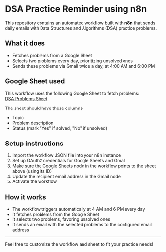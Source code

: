 # DSA Practice Reminder using n8n

This repository contains an automated workflow built with **n8n** that sends daily emails with Data Structures and Algorithms (DSA) practice problems.

## What it does

- Fetches problems from a Google Sheet  
- Selects two problems every day, prioritizing unsolved ones  
- Sends these problems via Gmail twice a day, at 4:00 AM and 6:00 PM  

## Google Sheet used

This workflow uses the following Google Sheet to fetch problems:  
[DSA Problems Sheet](https://docs.google.com/spreadsheets/d/1WBESkgd_RCByx5hNn74F3GSmUTAc-gOkw2Ge2t84JLQ/edit?usp=sharing)

The sheet should have these columns:  
- Topic  
- Problem description  
- Status (mark "Yes" if solved, "No" if unsolved)  

## Setup instructions

1. Import the workflow JSON file into your n8n instance  
2. Set up OAuth2 credentials for Google Sheets and Gmail  
3. Make sure the Google Sheets node in the workflow points to the sheet above (using its ID)  
4. Update the recipient email address in the Gmail node  
5. Activate the workflow  

## How it works

- The workflow triggers automatically at 4 AM and 6 PM every day  
- It fetches problems from the Google Sheet  
- It selects two problems, favoring unsolved ones  
- It sends an email with the selected problems to the configured email address  

---

Feel free to customize the workflow and sheet to fit your practice needs!


